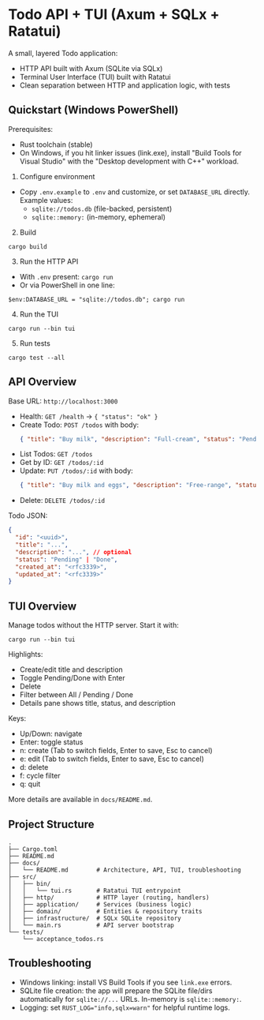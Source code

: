 # Todo API + TUI (Axum + SQLx + Ratatui)

A small, layered Todo application:
- HTTP API built with Axum (SQLite via SQLx)
- Terminal User Interface (TUI) built with Ratatui
- Clean separation between HTTP and application logic, with tests

## Quickstart (Windows PowerShell)

Prerequisites:
- Rust toolchain (stable)
- On Windows, if you hit linker issues (link.exe), install "Build Tools for Visual Studio" with the "Desktop development with C++" workload.

1) Configure environment
- Copy `.env.example` to `.env` and customize, or set `DATABASE_URL` directly. Example values:
  - `sqlite://todos.db` (file-backed, persistent)
  - `sqlite::memory:` (in-memory, ephemeral)

2) Build
```
cargo build
```

3) Run the HTTP API
- With `.env` present: `cargo run`
- Or via PowerShell in one line:
```
$env:DATABASE_URL = "sqlite://todos.db"; cargo run
```

4) Run the TUI
```
cargo run --bin tui
```

5) Run tests
```
cargo test --all
```

## API Overview

Base URL: `http://localhost:3000`

- Health: `GET /health` → `{ "status": "ok" }`
- Create Todo: `POST /todos` with body:
  ```json
  { "title": "Buy milk", "description": "Full-cream", "status": "Pending" }
  ```
- List Todos: `GET /todos`
- Get by ID: `GET /todos/:id`
- Update: `PUT /todos/:id` with body:
  ```json
  { "title": "Buy milk and eggs", "description": "Free-range", "status": "Done" }
  ```
- Delete: `DELETE /todos/:id`

Todo JSON:
```json
{
  "id": "<uuid>",
  "title": "...",
  "description": "...", // optional
  "status": "Pending" | "Done",
  "created_at": "<rfc3339>",
  "updated_at": "<rfc3339>"
}
```

## TUI Overview

Manage todos without the HTTP server. Start it with:
```
cargo run --bin tui
```

Highlights:
- Create/edit title and description
- Toggle Pending/Done with Enter
- Delete
- Filter between All / Pending / Done
- Details pane shows title, status, and description

Keys:
- Up/Down: navigate
- Enter: toggle status
- n: create (Tab to switch fields, Enter to save, Esc to cancel)
- e: edit (Tab to switch fields, Enter to save, Esc to cancel)
- d: delete
- f: cycle filter
- q: quit

More details are available in `docs/README.md`.

## Project Structure

```
.
├── Cargo.toml
├── README.md
├── docs/
│   └── README.md        # Architecture, API, TUI, troubleshooting
├── src/
│   ├── bin/
│   │   └── tui.rs       # Ratatui TUI entrypoint
│   ├── http/            # HTTP layer (routing, handlers)
│   ├── application/     # Services (business logic)
│   ├── domain/          # Entities & repository traits
│   ├── infrastructure/  # SQLx SQLite repository
│   └── main.rs          # API server bootstrap
└── tests/
    └── acceptance_todos.rs
```

## Troubleshooting
- Windows linking: install VS Build Tools if you see `link.exe` errors.
- SQLite file creation: the app will prepare the SQLite file/dirs automatically for `sqlite://...` URLs. In-memory is `sqlite::memory:`.
- Logging: set `RUST_LOG="info,sqlx=warn"` for helpful runtime logs.
